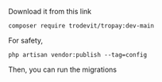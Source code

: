 Download it from this link

`composer require trodevit/tropay:dev-main`

For safety,

`php artisan vendor:publish --tag=config`

Then, you can run the migrations
